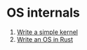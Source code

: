 # OS internals

1. [Write a simple kernel](https://arjunsreedharan.org/post/82710718100/kernels-101-lets-write-a-kernel)
2. [Write an OS in Rust](https://os.phil-opp.com/)


